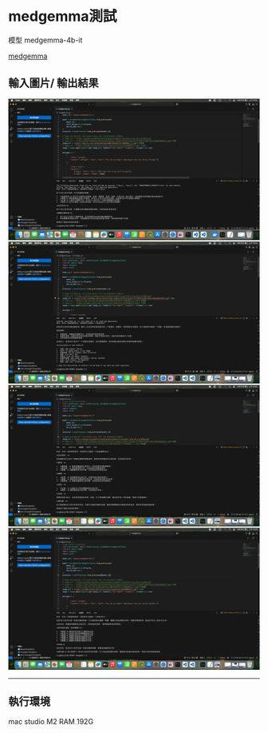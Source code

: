 # medgemma測試

模型 medgemma-4b-it

[medgemma](https://huggingface.co/google/medgemma-4b-it)

## 輸入圖片/ 輸出結果

![貓頭鷹](PIC/1.png)<br>
![鑰匙](PIC/2.png)<br>
![範例圖](PIC/3.png)<br>
![石斑魚](PIC/4.png)<br>

---

## 執行環境

mac studio M2 RAM 192G
